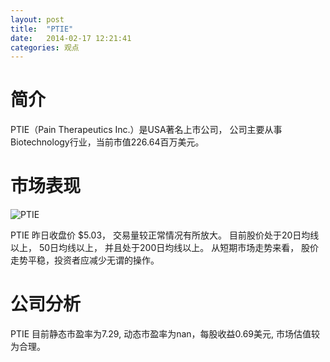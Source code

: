 ```yaml
---
layout: post
title:  "PTIE"
date:   2014-02-17 12:21:41
categories: 观点
---
```


# 简介
PTIE（Pain Therapeutics Inc.）是USA著名上市公司，
公司主要从事Biotechnology行业，当前市值226.64百万美元。

# 市场表现

![PTIE](http://finviz.com/chart.ashx?t=PTIE&ty=c&ta=1&p=d&s=l)

PTIE 昨日收盘价 $5.03，
交易量较正常情况有所放大。
目前股价处于20日均线以上，
50日均线以上，
并且处于200日均线以上。
从短期市场走势来看，
股价走势平稳，投资者应减少无谓的操作。

# 公司分析
PTIE 目前静态市盈率为7.29, 动态市盈率为nan，每股收益0.69美元,
市场估值较为合理。
